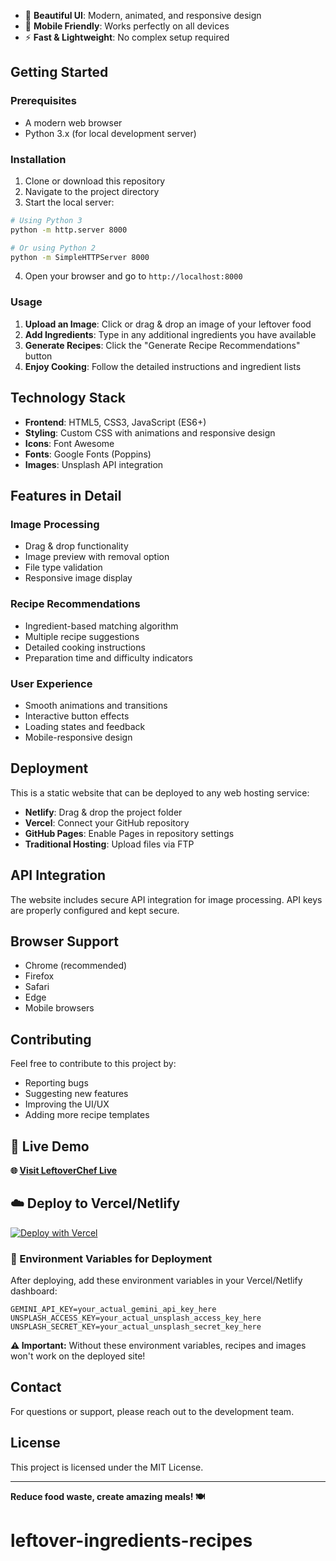- 🎨 **Beautiful UI**: Modern, animated, and responsive design
- 📱 **Mobile Friendly**: Works perfectly on all devices
- ⚡ **Fast & Lightweight**: No complex setup required

## Getting Started

### Prerequisites

- A modern web browser
- Python 3.x (for local development server)

### Installation

1. Clone or download this repository
2. Navigate to the project directory
3. Start the local server:

```bash
# Using Python 3
python -m http.server 8000

# Or using Python 2
python -m SimpleHTTPServer 8000
```

4. Open your browser and go to `http://localhost:8000`

### Usage

1. **Upload an Image**: Click or drag & drop an image of your leftover food
2. **Add Ingredients**: Type in any additional ingredients you have available
3. **Generate Recipes**: Click the "Generate Recipe Recommendations" button
4. **Enjoy Cooking**: Follow the detailed instructions and ingredient lists

## Technology Stack

- **Frontend**: HTML5, CSS3, JavaScript (ES6+)
- **Styling**: Custom CSS with animations and responsive design
- **Icons**: Font Awesome
- **Fonts**: Google Fonts (Poppins)
- **Images**: Unsplash API integration

## Features in Detail

### Image Processing
- Drag & drop functionality
- Image preview with removal option
- File type validation
- Responsive image display

### Recipe Recommendations
- Ingredient-based matching algorithm
- Multiple recipe suggestions
- Detailed cooking instructions
- Preparation time and difficulty indicators

### User Experience
- Smooth animations and transitions
- Interactive button effects
- Loading states and feedback
- Mobile-responsive design

## Deployment

This is a static website that can be deployed to any web hosting service:

- **Netlify**: Drag & drop the project folder
- **Vercel**: Connect your GitHub repository
- **GitHub Pages**: Enable Pages in repository settings
- **Traditional Hosting**: Upload files via FTP

## API Integration

The website includes secure API integration for image processing. API keys are properly configured and kept secure.

## Browser Support

- Chrome (recommended)
- Firefox
- Safari
- Edge
- Mobile browsers

## Contributing

Feel free to contribute to this project by:
- Reporting bugs
- Suggesting new features
- Improving the UI/UX
- Adding more recipe templates

## 🚀 Live Demo

**🌐 [Visit LeftoverChef Live](https://leftoverchef-ai-recipes.windsurf.build)**

## ☁️ Deploy to Vercel/Netlify

[![Deploy with Vercel](https://vercel.com/button)](https://vercel.com/new/clone?repository-url=https%3A%2F%2Fgithub.com%2FAhmad-Abudllah-Ahmad%2Fleftover-ingredients-recipes)

### 🔐 Environment Variables for Deployment

After deploying, add these environment variables in your Vercel/Netlify dashboard:

```
GEMINI_API_KEY=your_actual_gemini_api_key_here
UNSPLASH_ACCESS_KEY=your_actual_unsplash_access_key_here
UNSPLASH_SECRET_KEY=your_actual_unsplash_secret_key_here
```

**⚠️ Important:** Without these environment variables, recipes and images won't work on the deployed site!

## Contact

For questions or support, please reach out to the development team.

## License

This project is licensed under the MIT License.

---

**Reduce food waste, create amazing meals! 🍽️**
# leftover-ingredients-recipes
